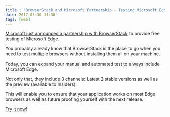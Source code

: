 ```yaml
---
title : "BrowserStack and Microsoft Partnership - Testing Microsoft Edge has never been that easy!"
date: 2017-03-30 11:30
tags: [web]
---
```


[Microsoft just announced a partnership with BrowserStack](https://blogs.windows.com/msedgedev/2017/03/30/free-edge-testing-browserstack/) to provide free testing of Microsoft Edge.

You probably already know that BrowserStack is the place to go when you need to test multiple browsers without installing them all on your machine.

Today, you can expand your manual and automated test to always include Microsoft Edge.

Not only that, they include 3 channels: Latest 2 stable versions as well as the preview (available to Insiders).

This will enable you to ensure that your application works on most Edge browsers as well as future proofing yourself with the next release.

<a class="btn btn-primary btn-lg" href="https://www.browserstack.com/test-on-microsoft-edge-browser">Try it now!</button>
